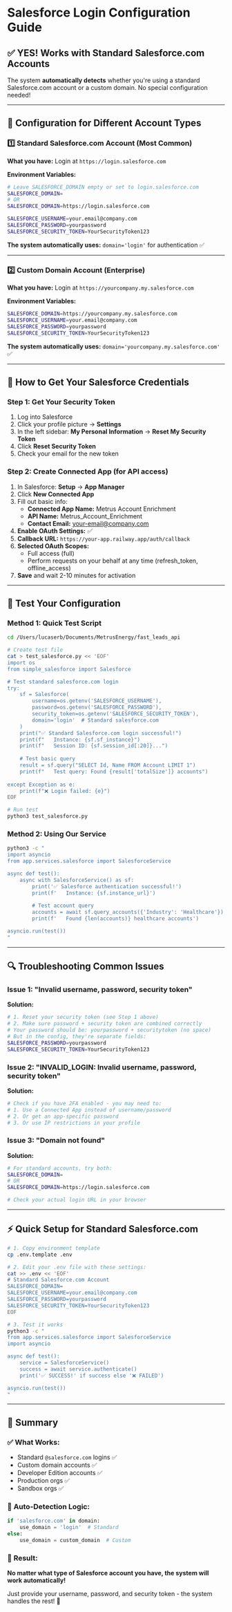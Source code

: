 # Salesforce Login Configuration Guide

## ✅ **YES! Works with Standard Salesforce.com Accounts**

The system **automatically detects** whether you're using a standard Salesforce.com account or a custom domain. No special configuration needed!

---

## 🔧 **Configuration for Different Account Types**

### **1️⃣ Standard Salesforce.com Account (Most Common)**

**What you have:** Login at `https://login.salesforce.com`

**Environment Variables:**
```bash
# Leave SALESFORCE_DOMAIN empty or set to login.salesforce.com
SALESFORCE_DOMAIN=
# OR
SALESFORCE_DOMAIN=https://login.salesforce.com

SALESFORCE_USERNAME=your.email@company.com
SALESFORCE_PASSWORD=yourpassword
SALESFORCE_SECURITY_TOKEN=YourSecurityToken123
```

**The system automatically uses:** `domain='login'` for authentication ✅

---

### **2️⃣ Custom Domain Account (Enterprise)**

**What you have:** Login at `https://yourcompany.my.salesforce.com`

**Environment Variables:**
```bash
SALESFORCE_DOMAIN=https://yourcompany.my.salesforce.com
SALESFORCE_USERNAME=your.email@company.com
SALESFORCE_PASSWORD=yourpassword
SALESFORCE_SECURITY_TOKEN=YourSecurityToken123
```

**The system automatically uses:** `domain='yourcompany.my.salesforce.com'` ✅

---

## 🔑 **How to Get Your Salesforce Credentials**

### **Step 1: Get Your Security Token**
1. Log into Salesforce
2. Click your profile picture → **Settings**
3. In the left sidebar: **My Personal Information** → **Reset My Security Token**
4. Click **Reset Security Token**
5. Check your email for the new token

### **Step 2: Create Connected App (for API access)**
1. In Salesforce: **Setup** → **App Manager**
2. Click **New Connected App**
3. Fill out basic info:
   - **Connected App Name:** Metrus Account Enrichment
   - **API Name:** Metrus_Account_Enrichment
   - **Contact Email:** your-email@company.com
4. **Enable OAuth Settings:** ✅
5. **Callback URL:** `https://your-app.railway.app/auth/callback`
6. **Selected OAuth Scopes:**
   - Full access (full)
   - Perform requests on your behalf at any time (refresh_token, offline_access)
7. **Save** and wait 2-10 minutes for activation

---

## 🧪 **Test Your Configuration**

### **Method 1: Quick Test Script**
```bash
cd /Users/lucaserb/Documents/MetrusEnergy/fast_leads_api

# Create test file
cat > test_salesforce.py << 'EOF'
import os
from simple_salesforce import Salesforce

# Test standard salesforce.com login
try:
    sf = Salesforce(
        username=os.getenv('SALESFORCE_USERNAME'),
        password=os.getenv('SALESFORCE_PASSWORD'),
        security_token=os.getenv('SALESFORCE_SECURITY_TOKEN'),
        domain='login'  # Standard salesforce.com
    )
    print("✅ Standard Salesforce.com login successful!")
    print(f"   Instance: {sf.sf_instance}")
    print(f"   Session ID: {sf.session_id[:20]}...")
    
    # Test basic query
    result = sf.query("SELECT Id, Name FROM Account LIMIT 1")
    print(f"   Test query: Found {result['totalSize']} accounts")
    
except Exception as e:
    print(f"❌ Login failed: {e}")
EOF

# Run test
python3 test_salesforce.py
```

### **Method 2: Using Our Service**
```bash
python3 -c "
import asyncio
from app.services.salesforce import SalesforceService

async def test():
    async with SalesforceService() as sf:
        print('✅ Salesforce authentication successful!')
        print(f'   Instance: {sf.instance_url}')
        
        # Test account query
        accounts = await sf.query_accounts({'Industry': 'Healthcare'})
        print(f'   Found {len(accounts)} healthcare accounts')

asyncio.run(test())
"
```

---

## 🔍 **Troubleshooting Common Issues**

### **Issue 1: "Invalid username, password, security token"**
**Solution:**
```bash
# 1. Reset your security token (see Step 1 above)
# 2. Make sure password + security token are combined correctly
# Your password should be: yourpassword + securitytoken (no space)
# But in the config, they're separate fields:
SALESFORCE_PASSWORD=yourpassword
SALESFORCE_SECURITY_TOKEN=YourSecurityToken123
```

### **Issue 2: "INVALID_LOGIN: Invalid username, password, security token"**
**Solution:**
```bash
# Check if you have 2FA enabled - you may need to:
# 1. Use a Connected App instead of username/password
# 2. Or get an app-specific password
# 3. Or use IP restrictions in your profile
```

### **Issue 3: "Domain not found"**
**Solution:**
```bash
# For standard accounts, try both:
SALESFORCE_DOMAIN=
# OR
SALESFORCE_DOMAIN=https://login.salesforce.com

# Check your actual login URL in your browser
```

---

## ⚡ **Quick Setup for Standard Salesforce.com**

```bash
# 1. Copy environment template
cp .env.template .env

# 2. Edit your .env file with these settings:
cat >> .env << 'EOF'
# Standard Salesforce.com Account
SALESFORCE_DOMAIN=
SALESFORCE_USERNAME=your.email@company.com
SALESFORCE_PASSWORD=yourpassword
SALESFORCE_SECURITY_TOKEN=YourSecurityToken123
EOF

# 3. Test it works
python3 -c "
from app.services.salesforce import SalesforceService
import asyncio

async def test():
    service = SalesforceService()
    success = await service.authenticate()
    print('✅ SUCCESS!' if success else '❌ FAILED')

asyncio.run(test())
"
```

---

## 🎯 **Summary**

### ✅ **What Works:**
- Standard `@salesforce.com` logins ✅
- Custom domain accounts ✅  
- Developer Edition accounts ✅
- Production orgs ✅
- Sandbox orgs ✅

### 🔧 **Auto-Detection Logic:**
```python
if 'salesforce.com' in domain:
    use_domain = 'login'  # Standard
else:
    use_domain = custom_domain  # Custom
```

### 🚀 **Result:**
**No matter what type of Salesforce account you have, the system will work automatically!** 

Just provide your username, password, and security token - the system handles the rest! 🎉
